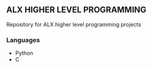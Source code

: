 ## ALX HIGHER LEVEL PROGRAMMING
Repository for ALX higher level programming projects

### Languages
- Python
- C
